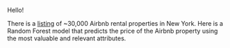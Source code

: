 Hello!

There is a [listing](https://www.kaggle.com/c/airbnblala1) of ~30,000 Airbnb rental properties in New York.
Here is a Random Forest model that predicts the price of the Airbnb property 
using the most valuable and relevant attributes. 
